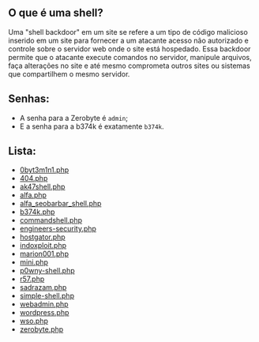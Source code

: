 ## O que é uma shell?
Uma "shell backdoor" em um site se refere a um tipo de código malicioso inserido em um site para fornecer a um atacante acesso não autorizado e controle sobre o servidor web onde o site está hospedado. Essa backdoor permite que o atacante execute comandos no servidor, manipule arquivos, faça alterações no site e até mesmo comprometa outros sites ou sistemas que compartilhem o mesmo servidor.

## Senhas:
- A senha para a Zerobyte é `admin`;
- E a senha para a b374k é exatamente `b374k`.

## Lista:
- [0byt3m1n1.php](https://github.com/aristides18/shell-list/blob/master/Shells/0byt3m1n1.php)
- [404.php](https://github.com/aristides18/shell-list/blob/master/Shells/404.php)
- [ak47shell.php](https://github.com/aristides18/shell-list/blob/master/Shells/ak47shell.php)
- [alfa.php](https://github.com/aristides18/shell-list/blob/master/Shells/alfa.php)
- [alfa_seobarbar_shell.php](https://github.com/aristides18/shell-list/blob/master/Shells/alfa_seobarbar_shell.php)
- [b374k.php](https://github.com/aristides18/shell-list/blob/master/Shells/b374k.php)
- [commandshell.php](https://github.com/aristides18/shell-list/blob/master/Shells/commandshell.php)
- [engineers-security.php](https://github.com/aristides18/shell-list/blob/master/Shells/engineers-security.php)
- [hostgator.php](https://github.com/aristides18/shell-list/blob/master/Shells/hostgator.php)
- [indoxploit.php](https://github.com/aristides18/shell-list/blob/master/Shells/indoxploit.php)
- [marion001.php](https://github.com/aristides18/shell-list/blob/master/Shells/marion001.php)
- [mini.php](https://github.com/aristides18/shell-list/blob/master/Shells/mini.php)
- [p0wny-shell.php](https://github.com/aristides18/shell-list/blob/master/Shells/p0wny-shell.php)
- [r57.php](https://github.com/aristides18/shell-list/blob/master/Shells/r57.php)
- [sadrazam.php](https://github.com/aristides18/shell-list/blob/master/Shells/sadrazam.php)
- [simple-shell.php](https://github.com/aristides18/shell-list/blob/master/Shells/simple-shell.php)
- [webadmin.php](https://github.com/aristides18/shell-list/blob/master/Shells/webadmin.php)
- [wordpress.php](https://github.com/aristides18/shell-list/blob/master/Shells/wordpress.php)
- [wso.php](https://github.com/aristides18/shell-list/blob/master/Shells/wso.php)
- [zerobyte.php](https://github.com/aristides18/shell-list/blob/master/Shells/zerobyte.php)
